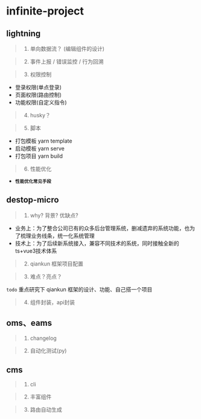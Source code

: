 # infinite-project

## lightning

> 1. 单向数据流？ (编辑组件的设计)

> 2. 事件上报 / 错误监控 / 行为回溯
  
> 3. 权限控制

- 登录权限(单点登录)
- 页面权限(路由控制)
- 功能权限(自定义指令)

> 4. husky？

> 5. 脚本

- 打包模板 yarn template
- 启动模板 yarn serve
- 打包项目 yarn build

> 6. 性能优化

- **`性能优化常见手段`**



## destop-micro
> 1. why? 背景? 优缺点? 

- 业务上：为了整合公司已有的众多后台管理系统，删减遗弃的系统功能，也为了梳理业务线条，统一化系统管理
- 技术上：为了后续新系统接入，兼容不同技术的系统，同时接触全新的ts+vue3技术体系

> 2. qiankun 框架项目配置

> 3. 难点？亮点？

`todo` 重点研究下 qiankun 框架的设计、功能、自己搭一个项目

> 4. 组件封装，api封装


## oms、eams  
> 1. changelog

> 2. 自动化测试(py)


## cms
> 1. cli

> 2. 丰富组件

> 3. 路由自动生成